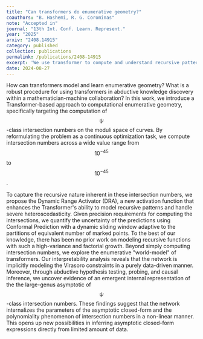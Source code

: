 ```yaml
---
title: "Can transformers do enumerative geometry?"
coauthors: "B. Hashemi, R. G. Corominas"
note: "Accepted in"
journal: "13th Int. Conf. Learn. Represent."
year: "2025"
arxiv: "2408.14915"
category: published
collection: publications
permalink: /publications/2408-14915
excerpt: 'We use transformer to compute and understand recursive patterns in $$ \psi $$-class intersection numbers, showing that the model learns key mathematical features from the data.'
date: 2024-08-27
---
```


How can transformers model and learn enumerative geometry? What is a robust procedure for using transformers in abductive knowledge discovery within a mathematician-machine collaboration? In this work, we introduce a Transformer-based approach to computational enumerative geometry, specifically targeting the computation of $$\psi$$-class intersection numbers on the moduli space of curves. By reformulating the problem as a continuous optimization task, we compute intersection numbers across a wide value range from $$10^{-45}$$ to $$10^{-45}$$.

To capture the recursive nature inherent in these intersection numbers, we propose the Dynamic Range Activator (DRA), a new activation function that enhances the Transformer's ability to model recursive patterns and handle severe heteroscedasticity. Given precision requirements for computing the intersections, we quantify the uncertainty of the predictions using Conformal Prediction with a dynamic sliding window adaptive to the partitions of equivalent number of marked points. To the best of our knowledge, there has been no prior work on modeling recursive functions with such a high-variance and factorial growth. Beyond simply computing intersection numbers, we explore the enumerative "world-model" of transformers. Our interpretability analysis reveals that the network is implicitly modeling the Virasoro constraints in a purely data-driven manner. Moreover, through abductive hypothesis testing, probing, and causal inference, we uncover evidence of an emergent internal representation of the the large-genus asymptotic of $$\psi$$-class intersection numbers. These findings suggest that the network internalizes the parameters of the asymptotic closed-form and the polynomiality phenomenon of intersection numbers in a non-linear manner. This opens up new possibilities in inferring asymptotic closed-form expressions directly from limited amount of data. 